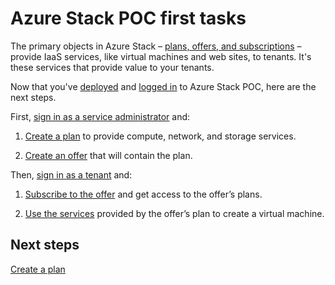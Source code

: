 ﻿<properties
	pageTitle="Azure Stack POC key tasks | Microsoft Azure"
	description="Learn how to create a plan and offer and then subscribe to that offer and use the services provided to create a virtual machine."
	services="azure-stack"
	documentationCenter=""
	authors="ErikjeMS"
	manager="byronr"
	editor=""/>

<tags
	ms.service="azure-stack"
	ms.workload="na"
	ms.tgt_pltfrm="na"
	ms.devlang="na"
	ms.topic="get-started-article"
	ms.date="05/25/2016"
	ms.author="erikje"/>

# Azure Stack POC first tasks

The primary objects in Azure Stack – [plans, offers, and subscriptions](azure-stack-key-features.md#services-plans-offers-and-subscriptions) – provide IaaS services, like  virtual machines and web sites, to tenants. It's these services that provide value to your tenants.

Now that you've [deployed](azure-stack-deploy.md) and [logged in](azure-stack-connect-azure-stack.md) to Azure Stack POC, here are the next steps.

First, [sign in as a service administrator](azure-stack-connect-azure-stack.md#log-in-as-a-service-administrator) and:

1.  [Create a plan](azure-stack-create-plan.md) to provide compute, network, and storage services.

2.  [Create an offer](azure-stack-create-offer.md) that will contain the plan.

Then, [sign in as a tenant](azure-stack-connect-azure-stack.md#log-in-as-a-tenant) and:

1.  [Subscribe to the offer](azure-stack-subscribe-plan-provision-vm.md) and get access to the offer’s plans.

2.  [Use the services](azure-stack-provision-vm.md) provided by the offer’s plan to create a virtual machine.

## Next steps

[Create a plan](azure-stack-create-plan.md)
